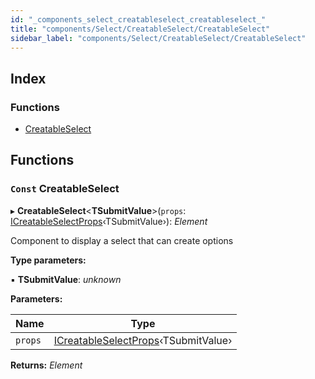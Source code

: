 ```yaml
---
id: "_components_select_creatableselect_creatableselect_"
title: "components/Select/CreatableSelect/CreatableSelect"
sidebar_label: "components/Select/CreatableSelect/CreatableSelect"
---
```


## Index

### Functions

* [CreatableSelect](_components_select_creatableselect_creatableselect_.md#const-creatableselect)

## Functions

### `Const` CreatableSelect

▸ **CreatableSelect**<**TSubmitValue**>(`props`: [ICreatableSelectProps](../interfaces/_components_select_creatableselect_creatableselect_types_.icreatableselectprops.md)‹TSubmitValue›): *Element*

Component to display a select that can create options

**Type parameters:**

▪ **TSubmitValue**: *unknown*

**Parameters:**

Name | Type |
------ | ------ |
`props` | [ICreatableSelectProps](../interfaces/_components_select_creatableselect_creatableselect_types_.icreatableselectprops.md)‹TSubmitValue› |

**Returns:** *Element*
